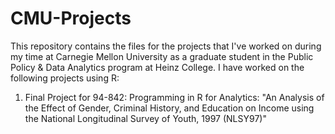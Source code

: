 # CMU-Projects
This repository contains the files for the projects that I've worked on during my time at Carnegie Mellon University as a graduate student in the Public Policy &amp; Data Analytics program at Heinz College. I have worked on the following projects using R:
1. Final Project for 94-842: Programming in R for Analytics: "An Analysis of the Effect of Gender, Criminal History, and Education on Income using the National Longitudinal Survey of Youth, 1997 (NLSY97)"
